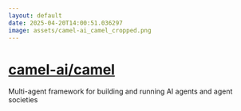 ```yaml
---
layout: default
date: 2025-04-20T14:00:51.036297
image: assets/camel-ai_camel_cropped.png
---
```


# [camel-ai/camel](https://github.com/camel-ai/camel)

Multi-agent framework for building and running AI agents and agent societies
